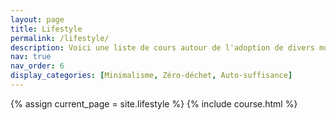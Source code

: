 ```yaml
---
layout: page
title: Lifestyle
permalink: /lifestyle/
description: Voici une liste de cours autour de l'adoption de divers modes de vie
nav: true
nav_order: 6
display_categories: [Minimalisme, Zéro-déchet, Auto-suffisance]
---
```


<!-- pages/lifestyle.md -->
{% assign current_page = site.lifestyle %}
{% include course.html %}

